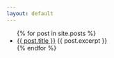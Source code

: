 ```yaml
---
layout: default
---
```


<ul>
  {% for post in site.posts %}
    <li>
      <a href="{{ post.url }}">{{ post.title }}</a>
	  {{ post.excerpt }}
    </li>
  {% endfor %}
</ul>
